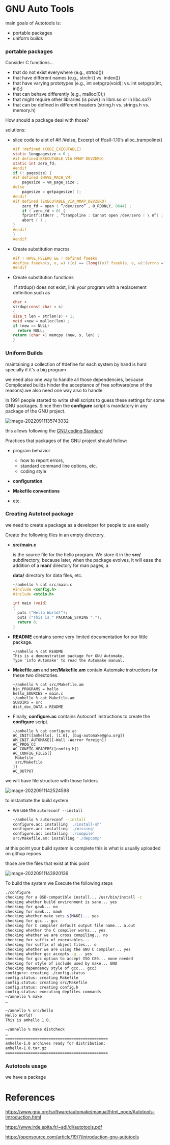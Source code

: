 # GNU Auto Tools

main goals of Autotools is: 

- portable packages
- uniform builds

### portable packages

Consider C functions... 

- that do not exist everywhere (e.g., strtod()) 
- that have different names (e.g., strchr() vs. index()) 
- that have varying prototypes (e.g., int setpgrp(void); vs. int setpgrp(int, int);) 
- that can behave differently (e.g., malloc(0);) 
- that might require other libraries (is pow() in libm.so or in libc.so?) 
- that can be defined in different headers (string.h vs. strings.h vs. memory.h) 

How should a package deal with those?

solutions:

- slice code to alot of #if /#else, Excerpt of ffcall-1.10’s alloc_trampoline()

  ```c
  #if !defined (CODE_EXECUTABLE)
  static longpagesize = 0 ;
  #if defined(EXECUTABLE VIA MMAP DEVZERO)
  static int zero_fd;
  #endif
  if (! pagesize) {
  #if defined (HAVE_MACH_VM)
      pagesize = vm_page_size ;
  #else
      pagesize = getpagesize( );
  #endif
  #if defined (EXECUTABLE_VIA_MMAP_DEVZERO)
      zero_fd = open ( ”/dev/zero” , O_RDONLY, 0644) ;
      if ( zero_fd < 0) {
      fprintf(stderr , ”trampoline : Cannot open /dev/zero ! \ n”) ;
      abort ( ) ;
  }
  #endif
  }
  #endif
  ```

- Create substitution macros

  ```c
  #if ! HAVE_FSEEKO && ! defined fseeko
  #define fseeko(s, o, w) ((o) == (long)(o)? fseek(s, o, w):(errno = EOVERFLOW, −1))
  #endif
  ```
  
  

- Create substitution functions

  ​	If strdup() does not exist, link your program with a replacement definition such as

  ```c
  char ∗
  strdup(const char ∗ s)
  {
  size_t len = strlen(s) + 1;
  void ∗new = malloc(len) ;
  if (new == NULL)
    return NULL;
  return (char ∗) memcpy (new, s, len) ;
  }
  ```

  

### Uniform Builds

maintaining a collection of #define for each system by hand is hard specially if it's a big program

we need also one way to handle all those dependencies, because Complicated builds hinder the acceptance of free software(one of the reasons).we also need one way also to handle 



In 1991 people started to write shell scripts to guess these settings for some GNU packages. Since then the **configure** script is mandatory in any package of the GNU project.

![image-20220911135743032](readme.assets/image-20220911135743032.png)

this allows following the [GNU coding Standard](https://www.gnu.org/prep/standards/)

Practices that packages of the GNU project should follow: 

- program behavior 
  - how to report errors, 
  - standard command line options, etc. 
  - coding style 

- **configuration** 
- **Makefile conventions** 
- etc.

### Creating Autotool package

we need to create a package as a developer for people to use easily 

Create the following files in an empty directory.

- **src/main.c** 

  is the source file for the hello program. We store it in the **src/** subdirectory, because later, when the package evolves, it will ease the addition of a **man/** directory for man pages, a

  **data/** directory for data files, etc.

  ```c
  ~/amhello % cat src/main.c
  #include <config.h>
  #include <stdio.h>
  
  int main (void)
  {
    puts ("Hello World!");
    puts ("This is " PACKAGE_STRING ".");
    return 0;
  }
  ```

- **README** contains some very limited documentation for our little package.

  ```
  ~/amhello % cat README
  This is a demonstration package for GNU Automake.
  Type 'info Automake' to read the Automake manual.
  ```

- **Makefile.am** and **src/Makefile.am** contain Automake instructions for these two directories.

  ```
  ~/amhello % cat src/Makefile.am
  bin_PROGRAMS = hello
  hello_SOURCES = main.c
  ~/amhello % cat Makefile.am
  SUBDIRS = src
  dist_doc_DATA = README
  ```

- Finally, **configure.ac** contains Autoconf instructions to create the **configure** script.

  ```
  ~/amhello % cat configure.ac
  AC_INIT([amhello], [1.0], [bug-automake@gnu.org])
  AM_INIT_AUTOMAKE([-Wall -Werror foreign])
  AC_PROG_CC
  AC_CONFIG_HEADERS([config.h])
  AC_CONFIG_FILES([
   Makefile
   src/Makefile
  ])
  AC_OUTPUT
  ```

we will have file structure with those folders

![image-20220911142524598](readme.assets/image-20220911142524598.png)



to instantiate the build system

- we use the `autoreconf --install`

  ```sh 
  ~/amhello % autoreconf --install
  configure.ac: installing './install-sh'
  configure.ac: installing './missing'
  configure.ac: installing './compile'
  src/Makefile.am: installing './depcomp'
  ```

at this point your build system is complete this is what is usually uploaded on githup repoes

those are the files that exist at this point 

![image-20220911143920136](readme.assets/image-20220911143920136.png)

To build the system we Execute the following steps

```sh
./configure
checking for a BSD-compatible install... /usr/bin/install -c
checking whether build environment is sane... yes
checking for gawk... no
checking for mawk... mawk
checking whether make sets $(MAKE)... yes
checking for gcc... gcc
checking for C compiler default output file name... a.out
checking whether the C compiler works... yes
checking whether we are cross compiling... no
checking for suffix of executables...
checking for suffix of object files... o
checking whether we are using the GNU C compiler... yes
checking whether gcc accepts -g... yes
checking for gcc option to accept ISO C89... none needed
checking for style of include used by make... GNU
checking dependency style of gcc... gcc3
configure: creating ./config.status
config.status: creating Makefile
config.status: creating src/Makefile
config.status: creating config.h
config.status: executing depfiles commands
~/amhello % make
…

~/amhello % src/hello
Hello World!
This is amhello 1.0.

~/amhello % make distcheck
…
=============================================
amhello-1.0 archives ready for distribution:
amhello-1.0.tar.gz
=============================================

```







### Autotools usage 

we have a package  



# References

https://www.gnu.org/software/automake/manual/html_node/Autotools-Introduction.html

https://www.lrde.epita.fr/~adl/dl/autotools.pdf

https://opensource.com/article/19/7/introduction-gnu-autotools 